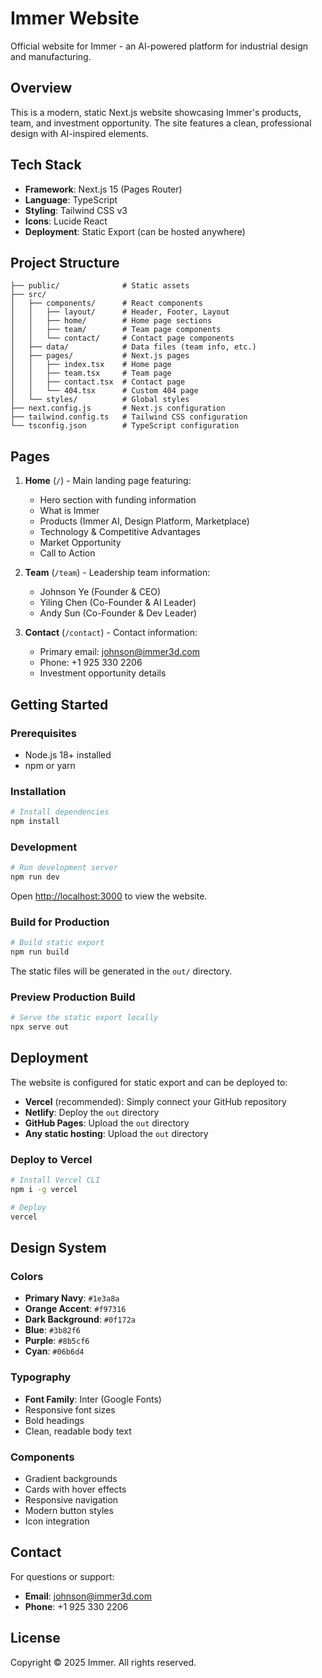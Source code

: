 # Immer Website

Official website for Immer - an AI-powered platform for industrial design and manufacturing.

## Overview

This is a modern, static Next.js website showcasing Immer's products, team, and investment opportunity. The site features a clean, professional design with AI-inspired elements.

## Tech Stack

- **Framework**: Next.js 15 (Pages Router)
- **Language**: TypeScript
- **Styling**: Tailwind CSS v3
- **Icons**: Lucide React
- **Deployment**: Static Export (can be hosted anywhere)

## Project Structure

```
├── public/              # Static assets
├── src/
│   ├── components/      # React components
│   │   ├── layout/      # Header, Footer, Layout
│   │   ├── home/        # Home page sections
│   │   ├── team/        # Team page components
│   │   └── contact/     # Contact page components
│   ├── data/            # Data files (team info, etc.)
│   ├── pages/           # Next.js pages
│   │   ├── index.tsx    # Home page
│   │   ├── team.tsx     # Team page
│   │   ├── contact.tsx  # Contact page
│   │   └── 404.tsx      # Custom 404 page
│   └── styles/          # Global styles
├── next.config.js       # Next.js configuration
├── tailwind.config.ts   # Tailwind CSS configuration
└── tsconfig.json        # TypeScript configuration
```

## Pages

1. **Home** (`/`) - Main landing page featuring:
   - Hero section with funding information
   - What is Immer
   - Products (Immer AI, Design Platform, Marketplace)
   - Technology & Competitive Advantages
   - Market Opportunity
   - Call to Action

2. **Team** (`/team`) - Leadership team information:
   - Johnson Ye (Founder & CEO)
   - Yiling Chen (Co-Founder & AI Leader)
   - Andy Sun (Co-Founder & Dev Leader)

3. **Contact** (`/contact`) - Contact information:
   - Primary email: johnson@immer3d.com
   - Phone: +1 925 330 2206
   - Investment opportunity details

## Getting Started

### Prerequisites

- Node.js 18+ installed
- npm or yarn

### Installation

```bash
# Install dependencies
npm install
```

### Development

```bash
# Run development server
npm run dev
```

Open [http://localhost:3000](http://localhost:3000) to view the website.

### Build for Production

```bash
# Build static export
npm run build
```

The static files will be generated in the `out/` directory.

### Preview Production Build

```bash
# Serve the static export locally
npx serve out
```

## Deployment

The website is configured for static export and can be deployed to:

- **Vercel** (recommended): Simply connect your GitHub repository
- **Netlify**: Deploy the `out` directory
- **GitHub Pages**: Upload the `out` directory
- **Any static hosting**: Upload the `out` directory

### Deploy to Vercel

```bash
# Install Vercel CLI
npm i -g vercel

# Deploy
vercel
```

## Design System

### Colors

- **Primary Navy**: `#1e3a8a`
- **Orange Accent**: `#f97316`
- **Dark Background**: `#0f172a`
- **Blue**: `#3b82f6`
- **Purple**: `#8b5cf6`
- **Cyan**: `#06b6d4`

### Typography

- **Font Family**: Inter (Google Fonts)
- Responsive font sizes
- Bold headings
- Clean, readable body text

### Components

- Gradient backgrounds
- Cards with hover effects
- Responsive navigation
- Modern button styles
- Icon integration

## Contact

For questions or support:

- **Email**: johnson@immer3d.com
- **Phone**: +1 925 330 2206

## License

Copyright © 2025 Immer. All rights reserved.
